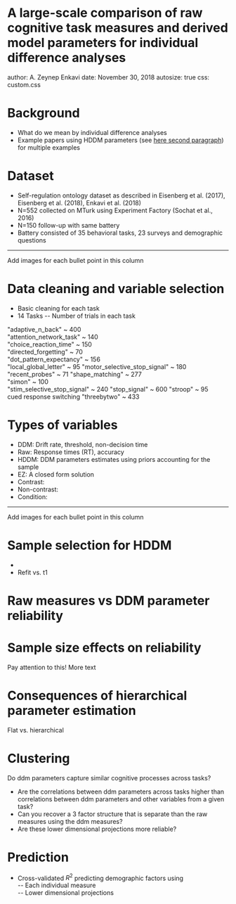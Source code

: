 A large-scale comparison of raw cognitive task measures and derived model parameters for individual difference analyses
========================================================
author: A. Zeynep Enkavi
date: November 30, 2018
autosize: true
css: custom.css

Background
========================================================

- What do we mean by individual difference analyses  
- Example papers using HDDM parameters (see [here second paragraph](https://www.ncbi.nlm.nih.gov/pmc/articles/PMC4517692/)) for multiple examples

Dataset
========================================================

- Self-regulation ontology dataset as described in Eisenberg et al. (2017), Eisenberg et al. (2018), Enkavi et al. (2018)
- N=552 collected on MTurk using Experiment Factory (Sochat et al., 2016)
- N=150 follow-up with same battery
- Battery consisted of 35 behavioral tasks, 23 surveys and demographic questions

***

Add images for each bullet point in this column

Data cleaning and variable selection
========================================================

- Basic cleaning for each task
- 14 Tasks 
-- Number of trials in each task

"adaptive_n_back" ~ 400             
"attention_network_task" ~ 140     
"choice_reaction_time" ~ 150        
"directed_forgetting" ~ 70       
"dot_pattern_expectancy" ~ 156      
"local_global_letter" ~ 95
"motor_selective_stop_signal" ~ 180 
"recent_probes" ~ 71
"shape_matching" ~ 277          
"simon" ~ 100       
"stim_selective_stop_signal" ~ 240
"stop_signal" ~ 600
"stroop" ~ 95           
cued response switching "threebytwo" ~ 433

Types of variables
========================================================

- DDM: Drift rate, threshold, non-decision time  
- Raw: Response times (RT), accuracy  
- HDDM: DDM parameters estimates using priors accounting for the sample  
- EZ: A closed form solution  
- Contrast:  
- Non-contrast:  
- Condition: 

***
Add images for each bullet point in this column

Sample selection for HDDM
========================================================

- 
- Refit vs. t1

Raw measures vs DDM parameter reliability
========================================================



Sample size effects on reliability
========================================================

<span class="emphasized">Pay attention to this!</span>
More text

Consequences of hierarchical parameter estimation
========================================================

Flat vs. hierarchical

Clustering
========================================================

Do ddm parameters capture similar cognitive processes across tasks?

- Are the correlations between ddm parameters across tasks higher than correlations between ddm parameters and other variables from a given task?
- Can you recover a 3 factor structure that is separate than the raw measures using the ddm measures?
- Are these lower dimensional projections more reliable?

Prediction
========================================================

- Cross-validated $R^2$ predicting demographic factors using  
-- Each individual measure  
-- Lower dimensional projections  
